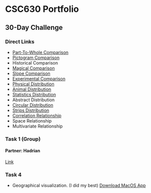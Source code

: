 # CSC630 Portfolio
## 30-Day Challenge
### Direct Links
- [Part-To-Whole Comparison](PartToWhole.jpeg)
- [Pictogram Comparison](Pictogram.png)
- Historical Comparison
- [Magical Comparison](Magical.png)
- [Slope Comparison](LebanonTrade.png)
- [Experimental Comparison](NuclearTests.png)
- [Physical Distribution](HockeyFights.png)
- [Animal Distribution](VermontAnimalCollisions.png)
- [Statistics Distribution](NBAStats.pdf)
- Abstract Distribution
- [Circular Distribution](SunflowerSpiral.png)
- [Strips Distribution](Strips.png)
- [Correlation Relationship](MoreCarStuff.png)
- Space Relationship
- Multivariate Relationship
### Task 1 (Group)
#### Partner: Hadrian
[Link](https://hadrian-reppas.github.io/Addison/index.html)
### Task 4
- Geographical visualization. (I did my best) [Download MacOS App](https://github.com/cabouezzi22/CSC630-Portfolio/raw/main/BostonCommute.zip)

